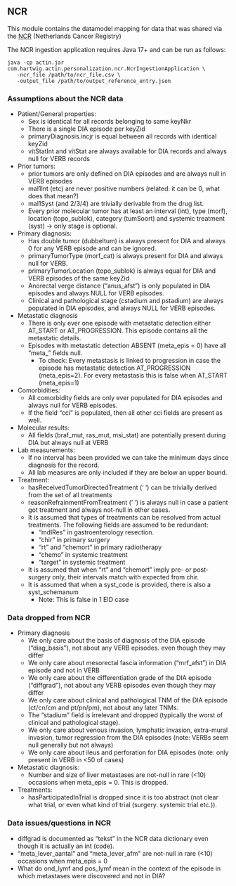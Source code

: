## NCR

This module contains the datamodel mapping for data that was shared via the [NCR](https://iknl.nl/en/ncr) (Netherlands Cancer Registry)

The NCR ingestion application requires Java 17+ and can be run as follows:

```
java -cp actin.jar com.hartwig.actin.personalization.ncr.NcrIngestionApplication \
   -ncr_file /path/to/ncr_file.csv \
   -output_file /path/to/output_reference_entry.json
```

### Assumptions about the NCR data

- Patient/General properties:
    - Sex is identical for all records belonging to same keyNkr
    - There is a single DIA episode per keyZid
    - primaryDiagnosis.incjr is equal between all records with identical keyZid
    - vitStatInt and vitStat are always available for DIA records and always null for VERB records
- Prior tumors:
    - prior tumors are only defined on DIA episodes and are always null in VERB episodes
    - mal1Int (etc) are never positive numbers (related: it can be 0, what does that mean?)
    - mal1Syst (and 2/3/4) are trivially derivable from the drug list.
    - Every prior molecular tumor has at least an interval (int), type (morf), location (topo_sublok), category (tumSoort) and systemic
      treatment (syst) -> only stage is optional.
- Primary diagnosis:
    - Has double tumor (dubbeltum) is always present for DIA and always 0 for any VERB episode and can be ignored.
    - primaryTumorType (morf_cat) is always present for DIA and always null for VERB.
    - primaryTumorLocation (topo_sublok) is always equal for DIA and VERB episodes of the same keyZid
    - Anorectal verge distance (“anus_afst”) is only populated in DIA episodes and always NULL for VERB episodes.
    - Clinical and pathological stage (cstadium and pstadium) are always populated in DIA episodes, and always NULL for VERB episodes.
- Metastatic diagnosis
    - There is only ever one episode with metastatic detection either AT_START or AT_PROGRESSION. This episode contains all the metastatic
      details.
    - Episodes with metastatic detection ABSENT (meta_epis = 0) have all “meta_” fields null.
        - To check: Every metastasis is linked to progression in case the episode has metastatic detection AT_PROGRESSION (meta_epis=2). For
          every metastasis this is false when AT_START (meta_epis=1)
- Comorbidities:
    - All comorbidity fields are only ever populated for DIA episodes and always null for VERB episodes.
    - If the field “cci” is populated, then all other cci fields are present as well.
- Molecular results:
    - All fields (braf_mut, ras_mut, msi_stat) are potentially present during DIA but always null at VERB
- Lab measurements:
    - If no interval has been provided we can take the minimum days since diagnosis for the record.
    - All lab measures are only included if they are below an upper bound.
- Treatment:
    - hasReceivedTumorDirectedTreatment (‘ ‘) can be trivially derived from the set of all treatments
    - reasonRefrainmentFromTreatment (‘ ‘) is always null in case a patient got treatment and always not-null in other cases.
    - It is assumed that types of treatments can be resolved from actual treatments. The following fields are assumed to be redundant:
        - “mdlRes” in gastroenterology resection.
        - “chir” in primary surgery
        - “rt” and “chemort” in primary radiotherapy
        - “chemo” in systemic treatment
        - “target” in systemic treatment
    - It is assumed that when “rt” and “chemort” imply pre- or post-surgery only, their intervals match with expected from chir.
    - It is assumed that when a syst_code is provided, there is also a syst_schemanum
        - Note: This is false in 1 EID case

### Data dropped from NCR

- Primary diagnosis
    - We only care about the basis of diagnosis of the DIA episode (“diag_basis”), not about any VERB episodes. even though they may differ
    - We only care about mesorectal fascia information (“mrf_afst”) in DIA episode and not in VERB
    - We only care about the differentiation grade of the DIA episode (“diffgrad”), not about any VERB episodes even though they may differ
    - We only care about clinical and pathological TNM of the DIA episode (ct/cn/cm and pt/pn/pm), not about any later TNMs.
    - The “stadium” field is irrelevant and dropped (typically the worst of clinical and pathological stage).
    - We only care about venous invasion, lymphatic invasion, extra-mural invasion, tumor regression from the DIA episodes (note: VERBs seem
      null generally but not always)
    - We only care about ileus and perforation for DIA episodes (note: only present in VERB in <50 of cases)
- Metastatic diagnosis:
    - Number and size of liver metastases are not-null in rare (<10) occasions when meta_epis = 0. This is dropped.
- Treatments:
    - hasParticipatedInTrial is dropped since it is too abstract (not clear what trial, or even what kind of trial (surgery. systemic
      trial etc.)).

### Data issues/questions in NCR

- diffgrad is documented as “tekst” in the NCR data dictionary even though it is actually an int (code).
- “meta_lever_aantal" and “meta_lever_afm" are not-null in rare (<10) occasions when meta_epis = 0
- What do ond_lymf and pos_lymf mean in the context of the episode in which metastases were discovered and not in DIA?
